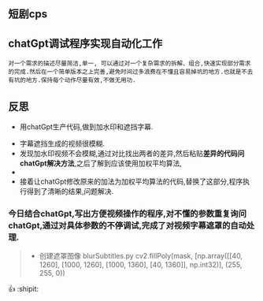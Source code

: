 ## 短剧cps
## chatGpt调试程序实现自动化工作
` 对一个需求的描述尽量简洁,单一, 可以通过对一个复杂需求的拆解、组合,快速实现部分需求的完成.然后在一个简单版本之上完善,避免时间过多浪费在不懂且容易掉坑的地方.也就是不去有坑的地方.保持每个动作尽量有效,不做无用功. `
##  反思
+ 用chatGpt生产代码,做到加水印和遮挡字幕.
- 字幕遮挡生成的视频很模糊.
- 发现加水印视频不会模糊,通过对比找出两者的差异,然后粘贴**差异的代码问chatGpt解决方法**,之后了解到应该使用加权平均算法,
- 
- 接着让chatGpt修改原来的加法为加权平均算法的代码,替换了这部分,程序执行得到了清晰的结果,问题解决. 

### 今日结合chatGpt,写出方便视频操作的程序,对不懂的参数重复询问chatGpt,通过对具体参数的不停调试,完成了对视频字幕遮罩的自动处理.
 >* 创建遮罩图像 blurSubtitles.py
 >        cv2.fillPoly(mask, [np.array([[40, 1260], [1000, 1260], [1000, 1360], [40, 1360]], np.int32)], (255, 255, 0))




:+1: :shipit:


